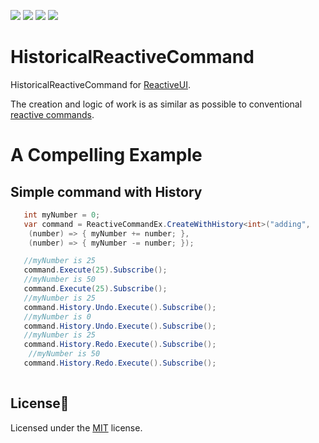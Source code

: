 [![](https://img.shields.io/github/stars/RomanSoloweow/HistoricalReactiveCommand)](https://github.com/RomanSoloweow/HistoricalReactiveCommand) [![](https://img.shields.io/github/languages/code-size/RomanSoloweow/HistoricalReactiveCommand)](https://github.com/RomanSoloweow/HistoricalReactiveCommand) [![]( https://img.shields.io/github/last-commit/RomanSoloweow/HistoricalReactiveCommand/master)](https://github.com/RomanSoloweow/HistoricalReactiveCommand) [![](https://img.shields.io/github/license/RomanSoloweow/HistoricalReactiveCommand)](https://github.com/RomanSoloweow/HistoricalReactiveCommand)
# HistoricalReactiveCommand
HistoricalReactiveCommand for [ReactiveUI](https://github.com/reactiveui/ReactiveUI).

The creation and logic of work is as similar as possible to conventional [reactive commands](https://www.reactiveui.net/docs/handbook/commands/).

# A Compelling Example
## Simple command with History
 ```C#
    int myNumber = 0;
    var command = ReactiveCommandEx.CreateWithHistory<int>("adding",
     (number) => { myNumber += number; },
     (number) => { myNumber -= number; });

    //myNumber is 25
    command.Execute(25).Subscribe();
    //myNumber is 50
    command.Execute(25).Subscribe();
    //myNumber is 25
    command.History.Undo.Execute().Subscribe();
    //myNumber is 0
    command.History.Undo.Execute().Subscribe();
    //myNumber is 25
    command.History.Redo.Execute().Subscribe();
     //myNumber is 50
    command.History.Redo.Execute().Subscribe();
                       
 ```
 
 



## License📑

Licensed under the [MIT](LICENSE) license.
